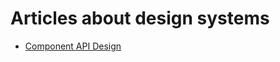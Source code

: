 # Articles about design systems

- [Component API Design](https://medium.com/@_alanbsmith/component-api-design-3ff378458511)
